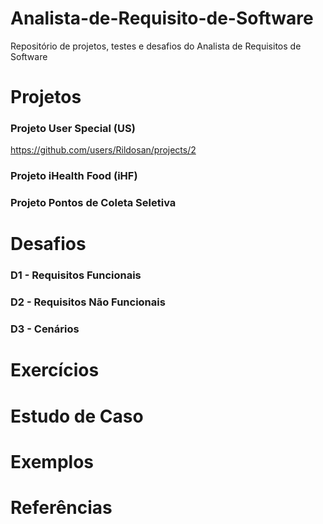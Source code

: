 # Analista-de-Requisito-de-Software
Repositório de projetos, testes e desafios do Analista de Requisitos de Software

# Projetos
### **Projeto User Special (US)** ###
https://github.com/users/Rildosan/projects/2

<H3><B>Projeto iHealth Food (iHF)<B></H3>

### **Projeto Pontos de Coleta Seletiva** ###

# Desafios
### **D1 - Requisitos Funcionais** ###

### **D2 - Requisitos Não Funcionais** ###

### **D3 - Cenários** ###

# Exercícios
# Estudo de Caso
# Exemplos
# Referências
